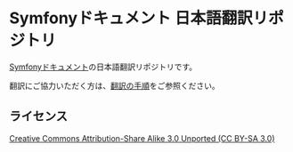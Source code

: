 # Symfonyドキュメント 日本語翻訳リポジトリ

[Symfonyドキュメント](http://symfony.com/doc/current/index.html)の日本語翻訳リポジトリです。

翻訳にご協力いただく方は、[翻訳の手順](https://github.com/symfony-japan/symfony-docs-ja/wiki)をご参照ください。

## ライセンス

[Creative Commons Attribution-Share Alike 3.0 Unported (CC BY-SA 3.0)](http://docs.symfony.gr.jp/symfony2/contributing/documentation/license.html)

